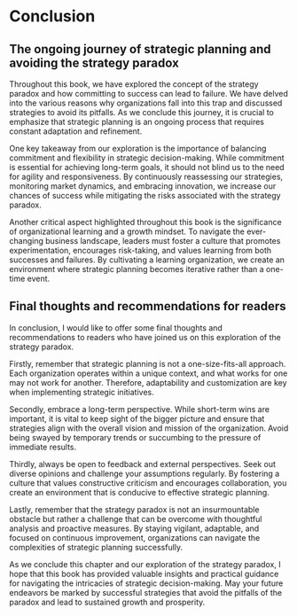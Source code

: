 # Conclusion

The ongoing journey of strategic planning and avoiding the strategy paradox
---------------------------------------------------------------------------

Throughout this book, we have explored the concept of the strategy paradox and how committing to success can lead to failure. We have delved into the various reasons why organizations fall into this trap and discussed strategies to avoid its pitfalls. As we conclude this journey, it is crucial to emphasize that strategic planning is an ongoing process that requires constant adaptation and refinement.

One key takeaway from our exploration is the importance of balancing commitment and flexibility in strategic decision-making. While commitment is essential for achieving long-term goals, it should not blind us to the need for agility and responsiveness. By continuously reassessing our strategies, monitoring market dynamics, and embracing innovation, we increase our chances of success while mitigating the risks associated with the strategy paradox.

Another critical aspect highlighted throughout this book is the significance of organizational learning and a growth mindset. To navigate the ever-changing business landscape, leaders must foster a culture that promotes experimentation, encourages risk-taking, and values learning from both successes and failures. By cultivating a learning organization, we create an environment where strategic planning becomes iterative rather than a one-time event.

Final thoughts and recommendations for readers
----------------------------------------------

In conclusion, I would like to offer some final thoughts and recommendations to readers who have joined us on this exploration of the strategy paradox.

Firstly, remember that strategic planning is not a one-size-fits-all approach. Each organization operates within a unique context, and what works for one may not work for another. Therefore, adaptability and customization are key when implementing strategic initiatives.

Secondly, embrace a long-term perspective. While short-term wins are important, it is vital to keep sight of the bigger picture and ensure that strategies align with the overall vision and mission of the organization. Avoid being swayed by temporary trends or succumbing to the pressure of immediate results.

Thirdly, always be open to feedback and external perspectives. Seek out diverse opinions and challenge your assumptions regularly. By fostering a culture that values constructive criticism and encourages collaboration, you create an environment that is conducive to effective strategic planning.

Lastly, remember that the strategy paradox is not an insurmountable obstacle but rather a challenge that can be overcome with thoughtful analysis and proactive measures. By staying vigilant, adaptable, and focused on continuous improvement, organizations can navigate the complexities of strategic planning successfully.

As we conclude this chapter and our exploration of the strategy paradox, I hope that this book has provided valuable insights and practical guidance for navigating the intricacies of strategic decision-making. May your future endeavors be marked by successful strategies that avoid the pitfalls of the paradox and lead to sustained growth and prosperity.